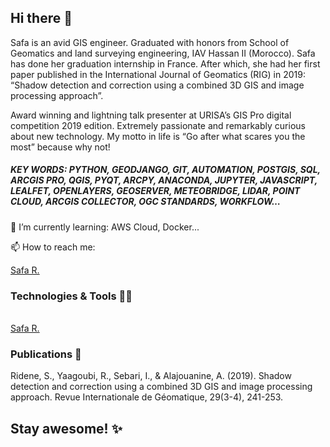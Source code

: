 ## Hi there 👋

Safa is an avid GIS engineer. Graduated with honors from School of Geomatics and land surveying engineering, IAV Hassan II (Morocco). Safa has done her graduation internship in France. After which, she had her first paper published in the International Journal of Geomatics (RIG) in 2019: “Shadow detection and correction using a combined 3D GIS and image processing approach”. 

Award winning and lightning talk presenter at URISA’s GIS Pro digital competition 2019 edition. Extremely passionate and remarkably curious about new technology. My motto in life is “Go after what scares you the most” because why not!


##### KEY WORDS: PYTHON, GEODJANGO, GIT, AUTOMATION, POSTGIS, SQL, ARCGIS PRO, QGIS, PYQT, ARCPY, ANACONDA, JUPYTER, JAVASCRIPT, LEALFET, OPENLAYERS, GEOSERVER, METEOBRIDGE, LIDAR, POINT CLOUD, ARCGIS COLLECTOR, OGC STANDARDS, WORKFLOW…

🌱 I’m currently learning: AWS Cloud, Docker...

📫 How to reach me: <div class="badge-base LI-profile-badge" data-locale="en_US" data-size="medium" data-theme="light" data-type="VERTICAL" data-vanity="safa-r-b2491b104" data-version="v1"><a class="badge-base__link LI-simple-link" href="https://at.linkedin.com/in/safa-r-b2491b104/en?trk=profile-badge">Safa R.</a></div>

### Technologies & Tools 👩‍💻
<img src="https://camo.githubusercontent.com/5926e58a5e2b60235ac4660538be46ddfbbb915e806e47a5d41d86efa418167d/68747470733a2f2f696d672e736869656c64732e696f2f62616467652f436f64652d507974686f6e2d696e666f726d6174696f6e616c3f7374796c653d666c6174266c6f676f3d707974686f6e266c6f676f436f6c6f723d776869746526636f6c6f723d666636396234" alt="" data-canonical-src="https://img.shields.io/badge/Code-Python-informational?style=flat&amp;logo=python&amp;logoColor=white&amp;color=ff69b4" style="max-width: 100%;">
<img src="https://camo.githubusercontent.com/d0d4860e035698ac345cfda1216ebb352824b561da89f96016dd87b01035d970/68747470733a2f2f696d672e736869656c64732e696f2f62616467652f546f6f6c732d446f636b65722d696e666f726d6174696f6e616c3f7374796c653d666c6174266c6f676f3d646f636b6572266c6f676f436f6c6f723d776869746526636f6c6f723d666636396234" alt="" data-canonical-src="https://img.shields.io/badge/Tools-Docker-informational?style=flat&amp;logo=docker&amp;logoColor=white&amp;color=ff69b4" style="max-width: 100%;">

<script src="https://platform.linkedin.com/badges/js/profile.js" async defer type="text/javascript"></script>
<div class="badge-base LI-profile-badge" data-locale="en_US" data-size="medium" data-theme="light" data-type="VERTICAL" data-vanity="safa-r-b2491b104" data-version="v1"><a class="badge-base__link LI-simple-link" href="https://at.linkedin.com/in/safa-r-b2491b104/en?trk=profile-badge">Safa R.</a></div>
              
### Publications 📰

Ridene, S., Yaagoubi, R., Sebari, I., & Alajouanine, A. (2019). Shadow detection and correction using a combined 3D GIS and image processing approach. Revue Internationale de Géomatique, 29(3-4), 241-253.

## Stay awesome! ✨

<!--
**safa0907/safa0907** is a ✨ _special_ ✨ repository because its `README.md` (this file) appears on your GitHub profile.

Here are some ideas to get you started:

- 🔭 I’m currently working on ...
- 🌱 I’m currently learning ...
- 👯 I’m looking to collaborate on ...
- 🤔 I’m looking for help with ...
- 💬 Ask me about ...
- 📫 How to reach me: ...
- 😄 Pronouns: ...
- ⚡ Fun fact: ...
-->
